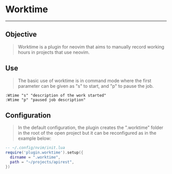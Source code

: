 # Worktime
---

## Objective

> Worktime is a plugin for neovim that aims to manually record working hours in projects that use neovim.

## Use

> The basic use of worktime is in command mode where the first parameter can be given as "s" to start, and "p" to pause the job.

```
:Wtime "s" "description of the work started"
:Wtime "p" "paused job description" 
```
## Configuration 

> In the default configuration, the plugin creates the ".worktime" folder in the root of the open project but it can be reconfigured as in the example below:

```lua
-- ~/.config/nvim/init.lua
require('plugin.worktime').setup({
  dirname = ".worktime",
  path = "~/projects/apirest",
})
```

